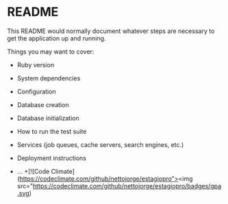 # README

This README would normally document whatever steps are necessary to get the
application up and running.

Things you may want to cover:

* Ruby version

* System dependencies

* Configuration

* Database creation

* Database initialization

* How to run the test suite

* Services (job queues, cache servers, search engines, etc.)

* Deployment instructions

* ...
+[![Code Climate](https://codeclimate.com/github/nettojorge/estagiopro"><img src="https://codeclimate.com/github/nettojorge/estagiopro/badges/gpa.svg)
